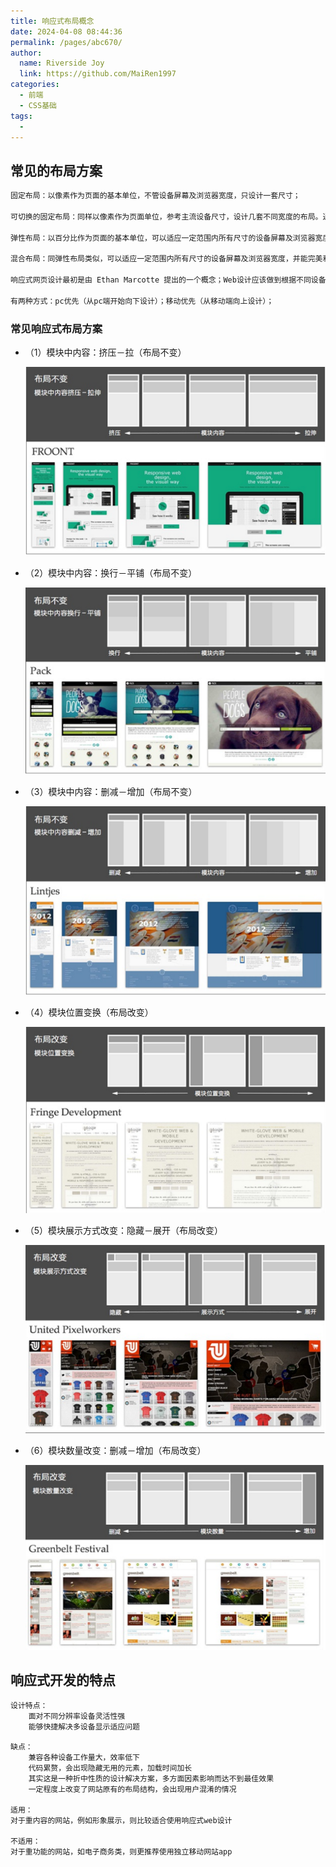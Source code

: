 ```yaml
---
title: 响应式布局概念
date: 2024-04-08 08:44:36
permalink: /pages/abc670/
author:
  name: Riverside Joy
  link: https://github.com/MaiRen1997
categories:
  - 前端
  - CSS基础
tags:
  - 
---
```

## 常见的布局方案

```txt
固定布局：以像素作为页面的基本单位，不管设备屏幕及浏览器宽度，只设计一套尺寸；

可切换的固定布局：同样以像素作为页面单位，参考主流设备尺寸，设计几套不同宽度的布局。通过识别的屏幕尺寸或浏览器宽度，选择最合适的那套宽度布局；

弹性布局：以百分比作为页面的基本单位，可以适应一定范围内所有尺寸的设备屏幕及浏览器宽度，并能完美利用有效空间展现最佳效果；

混合布局：同弹性布局类似，可以适应一定范围内所有尺寸的设备屏幕及浏览器宽度，并能完美利用有效空间展现最佳效果；只是混合像素、和百分比两种单位作为页面单位。

响应式网页设计最初是由 Ethan Marcotte 提出的一个概念；Web设计应该做到根据不同设备环境自动响应及调整。当然响应式Web设计不仅仅是关于屏幕分辨率自适应以及自动缩放的图片等等，它更像是一种对于设计的全新思维模式；将已有的开发技巧（弹性网格布局、弹性图片、媒体和媒体查询）整合起来，命名为响应式网页设计，是一种针对任意设备使网页内容进行“完美”布局的一种显示机制。简言之，是一个网站能够兼容多个终端——而不是为每个终端做一个特定的版本。

有两种方式：pc优先（从pc端开始向下设计）；移动优先（从移动端向上设计）；
```

### 常见响应式布局方案

+ （1）模块中内容：挤压－拉（布局不变）

  ![](./31img/9.png)

+ （2）模块中内容：换行－平铺（布局不变）

  ![](./31img/10.png)

+ （3）模块中内容：删减－增加（布局不变）

  ![](./31img/5.png)

+ （4）模块位置变换（布局改变）

  ![](./31img/6.png)

+ （5）模块展示方式改变：隐藏－展开（布局改变）

  ![](./31img/7.png)

+ （6）模块数量改变：删减－增加（布局改变）

  ![](./31img/8.png)

## 响应式开发的特点

```txt
设计特点：
	面对不同分辨率设备灵活性强 
	能够快捷解决多设备显示适应问题
```

```
缺点：
	兼容各种设备工作量大，效率低下
	代码累赘，会出现隐藏无用的元素，加载时间加长
	其实这是一种折中性质的设计解决方案，多方面因素影响而达不到最佳效果
	一定程度上改变了网站原有的布局结构，会出现用户混淆的情况
	
适用：
对于重内容的网站，例如形象展示，则比较适合使用响应式web设计

不适用：
对于重功能的网站，如电子商务类，则更推荐使用独立移动网站app
```

